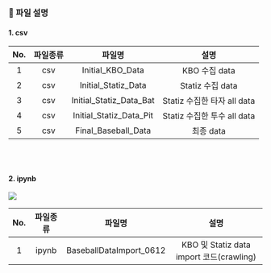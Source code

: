 ### :memo: 파일 설명

#### 1. csv
|No.|파일종류|파일명|설명|
|:--:|:------:|:--------------------------------------:|:--------------------------------------------------------:|
|1|csv|Initial_KBO_Data|KBO 수집 data|
|2|csv|Initial_Statiz_Data|Statiz 수집 data|
|3|csv|Initial_Statiz_Data_Bat|Statiz 수집한 타자 all data|
|4|csv|Initial_Statiz_Data_Pit|Statiz 수집한 투수 all data|
|5|csv|Final_Baseball_Data|최종 data|

<br></br>

#### 2. ipynb
<img src="https://img.shields.io/badge/Python-3776AB?style=for-the-badge&logo=Python&logoColor=white">

|No.|파일종류|파일명|설명|
|:--:|:------:|:--------------------------------------:|:--------------------------------------------------------:|
|1|ipynb|BaseballDataImport_0612|KBO 및 Statiz data import 코드(crawling)|
